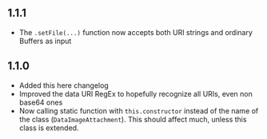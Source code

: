 ## 1.1.1
* The `.setFile(...)` function now accepts both URI strings and ordinary Buffers as input

## 1.1.0
* Added this here changelog
* Improved the data URI RegEx to hopefully recognize all URIs, even non base64 ones
* Now calling static function with `this.constructor` instead of the name of the class (`DataImageAttachment`). This should affect much, unless this class is extended.